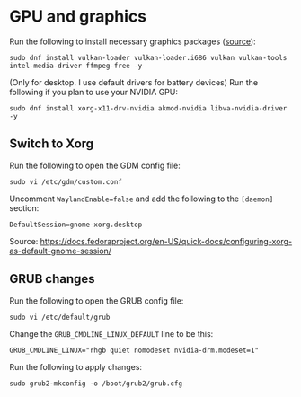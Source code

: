# GPU and graphics

Run the following to install necessary graphics packages ([source](https://www.reddit.com/r/Fedora/comments/ud4uv0/fedora_for_gaming/)):

```
sudo dnf install vulkan-loader vulkan-loader.i686 vulkan vulkan-tools intel-media-driver ffmpeg-free -y
```

(Only for desktop. I use default drivers for battery devices) Run the following if you plan to use your NVIDIA GPU:

```
sudo dnf install xorg-x11-drv-nvidia akmod-nvidia libva-nvidia-driver -y
```

## Switch to Xorg

Run the following to open the GDM config file:

```
sudo vi /etc/gdm/custom.conf
```

Uncomment `WaylandEnable=false` and add the following to the `[daemon]` section:

```
DefaultSession=gnome-xorg.desktop
```

Source: https://docs.fedoraproject.org/en-US/quick-docs/configuring-xorg-as-default-gnome-session/

## GRUB changes

Run the following to open the GRUB config file:

```
sudo vi /etc/default/grub
```

Change the `GRUB_CMDLINE_LINUX_DEFAULT` line to be this:

```
GRUB_CMDLINE_LINUX="rhgb quiet nomodeset nvidia-drm.modeset=1"
```

Run the following to apply changes:

```
sudo grub2-mkconfig -o /boot/grub2/grub.cfg
```

